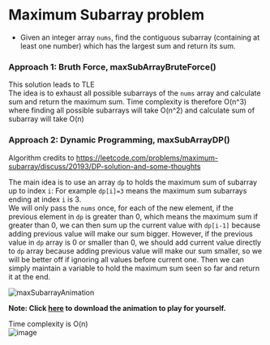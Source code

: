 # Maximum Subarray problem
* Given an integer array `nums`, find the contiguous subarray (containing at least one number) which has the largest sum and return its sum.


### Approach 1: Bruth Force, maxSubArrayBruteForce()
This solution leads to TLE\
The idea is to exhaust all possible subarrays of the `nums` array and calculate sum and return the maximum sum. Time complexity is therefore O(n^3) where finding all possible subarrays will take O(n^2) and calculate sum of subarray will take O(n)



### Approach 2: Dynamic Programming, maxSubArrayDP()
Algorithm credits to https://leetcode.com/problems/maximum-subarray/discuss/20193/DP-solution-and-some-thoughts

The main idea is to use an array `dp` to holds the maximum sum of subarray up to index `i`: For example `dp[i]=3` means the maximum sum subarrays ending at index `i` is 3.\
We will only pass the `nums` once, for each of the new element, if the previous element in `dp` is greater than 0, which means the maximum sum if greater than 0, we can then sum up the current value with `dp[i-1]` because adding previous value will make our sum bigger. However, if the previous value in `dp` array is 0 or smaller than 0, we should add current value directly to `dp` array because adding previous value will make our sum smaller, so we will be better off if ignoring all values before current one. Then we can simply maintain a variable to hold the maximum sum seen so far and return it at the end.

![maxSubarrayAnimation](https://user-images.githubusercontent.com/25105806/126414463-64f0ff28-791c-44b3-ad80-2f9de23b135f.gif)


**Note: Click [here]() to download the animation to play for yourself.**

Time complexity is O(n)\
![image](https://user-images.githubusercontent.com/25105806/126412809-138d3f81-764c-4fe8-99dd-b23eec194138.png)
